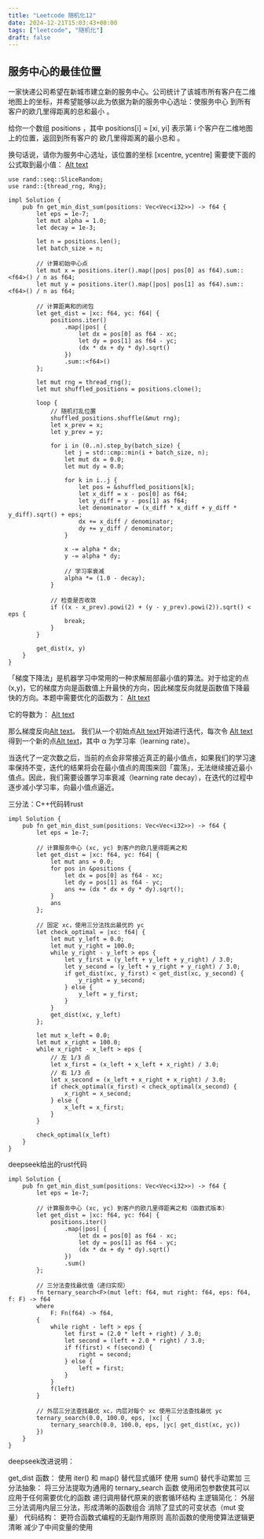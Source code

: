 ```yaml
---
title: "Leetcode 随机化12"
date: 2024-12-21T15:03:43+08:00
tags: ["leetcode", "随机化"]
draft: false
---
```

## 服务中心的最佳位置

一家快递公司希望在新城市建立新的服务中心。公司统计了该城市所有客户在二维地图上的坐标，并希望能够以此为依据为新的服务中心选址：使服务中心 到所有客户的欧几里得距离的总和最小 。

给你一个数组 positions ，其中 positions[i] = [xi, yi] 表示第 i 个客户在二维地图上的位置，返回到所有客户的 欧几里得距离的最小总和 。

换句话说，请你为服务中心选址，该位置的坐标 [xcentre, ycentre] 需要使下面的公式取到最小值：
[Alt text](../../resources/_gen/images/formula3.jpg)

```
use rand::seq::SliceRandom;
use rand::{thread_rng, Rng};

impl Solution {
    pub fn get_min_dist_sum(positions: Vec<Vec<i32>>) -> f64 {
        let eps = 1e-7;
        let mut alpha = 1.0;
        let decay = 1e-3;
        
        let n = positions.len();
        let batch_size = n;
        
        // 计算初始中心点
        let mut x = positions.iter().map(|pos| pos[0] as f64).sum::<f64>() / n as f64;
        let mut y = positions.iter().map(|pos| pos[1] as f64).sum::<f64>() / n as f64;
        
        // 计算距离和的闭包
        let get_dist = |xc: f64, yc: f64| {
            positions.iter()
                .map(|pos| {
                    let dx = pos[0] as f64 - xc;
                    let dy = pos[1] as f64 - yc;
                    (dx * dx + dy * dy).sqrt()
                })
                .sum::<f64>()
        };
        
        let mut rng = thread_rng();
        let mut shuffled_positions = positions.clone();
        
        loop {
            // 随机打乱位置
            shuffled_positions.shuffle(&mut rng);
            let x_prev = x;
            let y_prev = y;
            
            for i in (0..n).step_by(batch_size) {
                let j = std::cmp::min(i + batch_size, n);
                let mut dx = 0.0;
                let mut dy = 0.0;
                
                for k in i..j {
                    let pos = &shuffled_positions[k];
                    let x_diff = x - pos[0] as f64;
                    let y_diff = y - pos[1] as f64;
                    let denominator = (x_diff * x_diff + y_diff * y_diff).sqrt() + eps;
                    dx += x_diff / denominator;
                    dy += y_diff / denominator;
                }
                
                x -= alpha * dx;
                y -= alpha * dy;
                
                // 学习率衰减
                alpha *= (1.0 - decay);
            }
            
            // 检查是否收敛
            if ((x - x_prev).powi(2) + (y - y_prev).powi(2)).sqrt() < eps {
                break;
            }
        }
        
        get_dist(x, y)
    }
}
```

「梯度下降法」是机器学习中常用的一种求解局部最小值的算法。对于给定的点 (x,y)，它的梯度方向是函数值上升最快的方向，因此梯度反向就是函数值下降最快的方向。本题中需要优化的函数为：
[Alt text](../../resources/_gen/images/formula4.png)

它的导数为：
[Alt text](../../resources/_gen/images/formula5.png)

那么梯度反向[Alt text](../../resources/_gen/images/formula6.png)。
我们从一个初始点[Alt text](../../resources/_gen/images/formula7.png)开始进行迭代，每次令
[Alt text](../../resources/_gen/images/formula8.png)
得到一个新的点[Alt text](../../resources/_gen/images/formula9.png)，其中 α 为学习率（learning rate）。

当迭代了一定次数之后，当前的点会非常接近真正的最小值点，如果我们的学习速率保持不变，迭代的结果将会在最小值点的周围来回「震荡」，无法继续接近最小值点。因此，我们需要设置学习率衰减（learning rate decay），在迭代的过程中逐步减小学习率，向最小值点逼近。


三分法：C++代码转rust
```
impl Solution {
    pub fn get_min_dist_sum(positions: Vec<Vec<i32>>) -> f64 {
        let eps = 1e-7;

        // 计算服务中心 (xc, yc) 到客户的欧几里得距离之和
        let get_dist = |xc: f64, yc: f64| {
            let mut ans = 0.0;
            for pos in &positions {
                let dx = pos[0] as f64 - xc;
                let dy = pos[1] as f64 - yc;
                ans += (dx * dx + dy * dy).sqrt();
            }
            ans
        };

        // 固定 xc，使用三分法找出最优的 yc
        let check_optimal = |xc: f64| {
            let mut y_left = 0.0;
            let mut y_right = 100.0;
            while y_right - y_left > eps {
                let y_first = (y_left + y_left + y_right) / 3.0;
                let y_second = (y_left + y_right + y_right) / 3.0;
                if get_dist(xc, y_first) < get_dist(xc, y_second) {
                    y_right = y_second;
                } else {
                    y_left = y_first;
                }
            }
            get_dist(xc, y_left)
        };
        
        let mut x_left = 0.0;
        let mut x_right = 100.0;
        while x_right - x_left > eps {
            // 左 1/3 点
            let x_first = (x_left + x_left + x_right) / 3.0;
            // 右 1/3 点
            let x_second = (x_left + x_right + x_right) / 3.0;
            if check_optimal(x_first) < check_optimal(x_second) {
                x_right = x_second;
            } else {
                x_left = x_first;
            }
        }

        check_optimal(x_left)
    }
}
```

deepseek给出的rust代码
```
impl Solution {
    pub fn get_min_dist_sum(positions: Vec<Vec<i32>>) -> f64 {
        let eps = 1e-7;

        // 计算服务中心 (xc, yc) 到客户的欧几里得距离之和（函数式版本）
        let get_dist = |xc: f64, yc: f64| {
            positions.iter()
                .map(|pos| {
                    let dx = pos[0] as f64 - xc;
                    let dy = pos[1] as f64 - yc;
                    (dx * dx + dy * dy).sqrt()
                })
                .sum()
        };

        // 三分法查找最优值（递归实现）
        fn ternary_search<F>(mut left: f64, mut right: f64, eps: f64, f: F) -> f64 
        where
            F: Fn(f64) -> f64,
        {
            while right - left > eps {
                let first = (2.0 * left + right) / 3.0;
                let second = (left + 2.0 * right) / 3.0;
                if f(first) < f(second) {
                    right = second;
                } else {
                    left = first;
                }
            }
            f(left)
        }

        // 外层三分法查找最优 xc，内层对每个 xc 使用三分法查找最优 yc
        ternary_search(0.0, 100.0, eps, |xc| {
            ternary_search(0.0, 100.0, eps, |yc| get_dist(xc, yc))
        })
    }
}
```
deepseek改进说明：

get_dist 函数：
使用 iter() 和 map() 替代显式循环
使用 sum() 替代手动累加
三分法抽象：
将三分法提取为通用的 ternary_search 函数
使用闭包参数使其可以应用于任何需要优化的函数
递归调用替代原来的嵌套循环结构
主逻辑简化：
外层三分法调用内层三分法，形成清晰的函数组合
消除了显式的可变状态（mut 变量）
代码结构：
更符合函数式编程的无副作用原则
高阶函数的使用使算法逻辑更清晰
减少了中间变量的使用